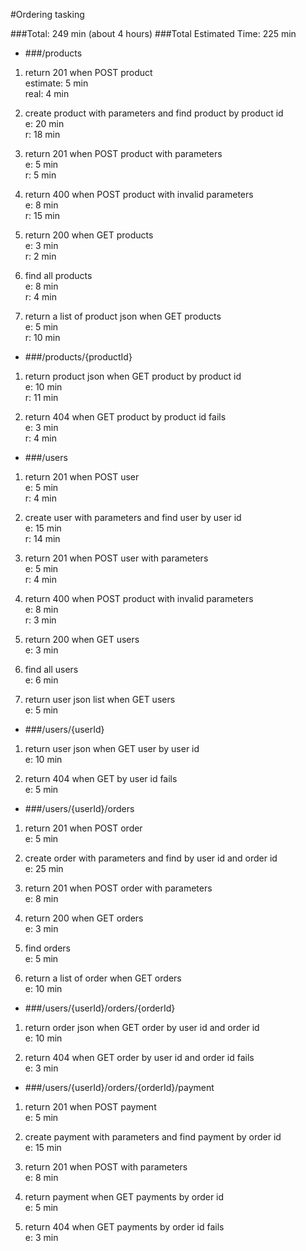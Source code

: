#Ordering tasking

###Total: 249 min (about 4 hours)
###Total Estimated Time: 225 min


* ###/products

1. return 201 when POST product  
 estimate: 5 min  
 real: 4 min

2. create product with parameters and find product by product id  
 e: 20 min  
 r: 18 min
  
  
3. return 201 when POST product with parameters  
 e: 5 min  
 r: 5 min
  
4. return 400 when POST product with invalid parameters  
 e: 8 min  
 r: 15 min
  
5. return 200 when GET products  
 e: 3 min  
 r: 2 min
  

6. find all products  
 e: 8 min  
 r: 4 min
  
7. return a list of product json when GET products  
 e: 5 min  
 r: 10 min

* ###/products/{productId}

1. return product json when GET product by product id  
 e: 10 min  
 r: 11 min
    
  
2. return 404 when GET product by product id fails  
 e: 3 min  
 r: 4 min
  
  
 

* ###/users

1. return 201 when POST user  
 e: 5 min  
 r: 4 min
  
 
2. create user with parameters and find user by user id  
 e: 15 min  
 r: 14 min
  
  
3. return 201 when POST user with parameters  
 e: 5 min  
 r: 4 min
  
4. return 400 when POST product with invalid parameters  
 e: 8 min  
 r: 3 min  
 
5. return 200 when GET users  
 e: 3 min  
  
6. find all users  
 e: 6 min  
  
7. return user json list when GET users  
 e: 5 min  
  
  
 

* ###/users/{userId}

1. return user json when GET user by user id  
e: 10 min  
 
 
 
2. return 404 when GET by user id fails  
 e: 5 min  
  
  


* ###/users/{userId}/orders

1. return 201 when POST order  
 e: 5 min  
  
  

2. create order with parameters and find by user id and order id  
 e: 25 min  
    
   
    

3. return 201 when POST order with parameters  
 e: 8 min  
  
    
   
4. return 200 when GET orders  
 e: 3 min  
  
  
 
5. find orders  
 e: 5 min  
  
  

6. return a list of order when GET orders  
 e: 10 min  
  
    
 

* ###/users/{userId}/orders/{orderId}

1. return order json when GET order by user id and order id  
 e: 10 min  
  

2. return 404 when GET order by user id and order id fails  
 e: 3 min  
  
  
 
* ###/users/{userId}/orders/{orderId}/payment

1. return 201 when POST payment  
 e: 5 min  
  
  
 
2. create payment with parameters and find payment by order id  
 e: 15 min  
  
  

3. return 201 when POST with parameters  
 e: 8 min  
  
  

4. return payment when GET payments by order id   
 e: 5 min  
  
  
 
5. return 404 when GET payments by  order id fails  
 e: 3 min  
  
  
